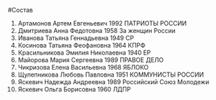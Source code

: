 #Состав
1. Артамонов Артем Евгеньевич 1992 ПАТРИОТЫ РОССИИ
2. Дмитриева Анна Федотовна 1958 За женщин России
3. Иванова Татьяна Геннадьевна 1949 СР
4. Косинова Татьяна Феофановна 1964 КПРФ
5. Красильникова Эмилия Николаевна 1940 ЕР
6. Майорова Мария Сергеевна 1989 ПРАВОЕ ДЕЛО
7. Чикризова Елена Васильевна 1968 ЯБЛОКО
8. Щулепникова Любовь Павловна 1951 КОММУНИСТЫ РОССИИ
9. Яскевич Надежда Андреевна 1989 Российский Союз Молодежи
10. Яскевич Ольга Борисовна 1960 ЛДПР
